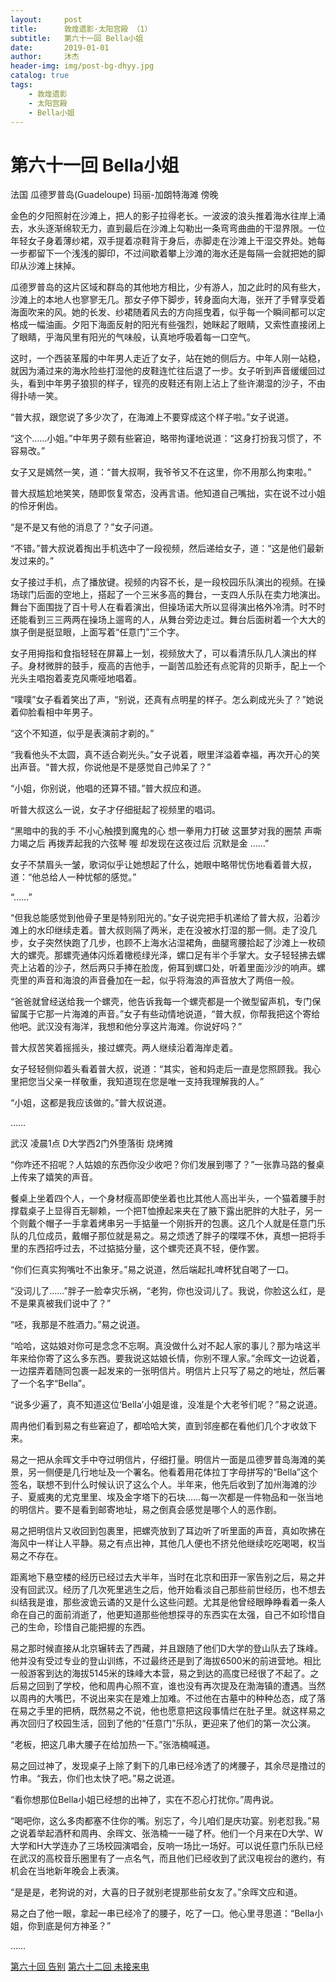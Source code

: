 ```yaml
---
layout:     post
title:      敦煌遗影·太阳宫殿 （1）
subtitle:   第六十一回 Bella小姐
date:       2019-01-01
author:     沐杰
header-img: img/post-bg-dhyy.jpg
catalog: true
tags:
    - 敦煌遗影
    - 太阳宫殿
    - Bella小姐
---
```

# 第六十一回 Bella小姐

法国 瓜德罗普岛(Guadeloupe) 玛丽-加朗特海滩 傍晚

金色的夕阳照射在沙滩上，把人的影子拉得老长。一波波的浪头推着海水往岸上涌去，水头逐渐绵软无力，直到最后在沙滩上勾勒出一条弯弯曲曲的干湿界限。一位年轻女子身着薄纱裙，双手提着凉鞋背于身后，赤脚走在沙滩上干湿交界处。她每一步都留下一个浅浅的脚印，不过间歇着攀上沙滩的海水还是每隔一会就把她的脚印从沙滩上抹掉。

瓜德罗普岛的这片区域和群岛的其他地方相比，少有游人，加之此时的风有些大，沙滩上的本地人也寥寥无几。那女子停下脚步，转身面向大海，张开了手臂享受着海面吹来的风。她的长发、纱裙随着风去的方向摇曳着，似乎每一个瞬间都可以定格成一幅油画。夕阳下海面反射的阳光有些强烈，她眯起了眼睛，又索性直接闭上了眼睛，乎海风里有阳光的气味般，认真地呼吸着每一口空气。

这时，一个西装革履的中年男人走近了女子，站在她的侧后方。中年人刚一站稳，就因为涌过来的海水险些打湿他的皮鞋连忙往后退了一步。女子听到声音缓缓回过头，看到中年男子狼狈的样子，锃亮的皮鞋还有刚上沾上了些许潮湿的沙子，不由得扑哧一笑。

“普大叔，跟您说了多少次了，在海滩上不要穿成这个样子啦。”女子说道。

“这个……小姐。”中年男子颇有些窘迫，略带拘谨地说道：“这身打扮我习惯了，不容易改。”

女子又是嫣然一笑，道：“普大叔啊，我爷爷又不在这里，你不用那么拘束啦。”

普大叔尴尬地笑笑，随即恢复常态，没再言语。他知道自己嘴拙，实在说不过小姐的伶牙俐齿。

“是不是又有他的消息了？”女子问道。

“不错。”普大叔说着掏出手机选中了一段视频，然后递给女子，道：“这是他们最新发过来的。”

女子接过手机，点了播放键。视频的内容不长，是一段校园乐队演出的视频。在操场球门后面的空地上，搭起了一个三米多高的舞台，一支四人乐队在卖力地演出。舞台下面围拢了百十号人在看着演出，但操场诺大所以显得演出格外冷清。时不时还能看到三三两两在操场上遛弯的人，从舞台旁边走过。舞台后面树着一个大大的旗子倒是挺显眼，上面写着“任意门”三个字。

女子用拇指和食指轻轻在屏幕上一划，视频放大了，可以看清乐队几人演出的样子。身材微胖的鼓手，瘦高的吉他手，一副苦瓜脸还有点驼背的贝斯手，配上一个光头主唱抱着麦克风嘶哑地唱着。

“噗噗”女子看着笑出了声，“别说，还真有点明星的样子。怎么剃成光头了？”她说着仰脸看相中年男子。

“这个不知道，似乎是表演前才剃的。”

“我看他头不太圆，真不适合剃光头。”女子说着，眼里洋溢着幸福，再次开心的笑出声音。“普大叔，你说他是不是感觉自己帅呆了？”

“小姐，你别说，他唱的还算不错。”普大叔应和道。

听普大叔这么一说，女子才仔细挺起了视频里的唱词。

“黑暗中的我的手
不小心触摸到魔鬼的心
想一拳用力打破
这噩梦对我的圈禁
声嘶力竭之后
再拨弄起我的六弦琴
喔
却发现在这夜过后
沉默是金
……”

女子不禁眉头一皱，歌词似乎让她想起了什么，她眼中略带忧伤地看着普大叔，道：“他总给人一种忧郁的感觉。”

“……”

“但我总能感觉到他骨子里是特别阳光的。”女子说完把手机递给了普大叔，沿着沙滩上的水印继续走着。普大叔则隔了两米，走在没被水打湿的那一侧。走了没几步，女子突然快跑了几步，也顾不上海水沾湿裙角，曲腿弯腰拾起了沙滩上一枚硕大的螺壳。那螺壳通体闪烁着橄榄绿光泽，螺口足有半个手掌大。女子轻轻拂去螺壳上沾着的沙子，然后两只手捧在脸庞，俯耳到螺口处，听着里面沙沙的响声。螺壳里的声音和海浪的声音叠加在一起，似乎将海浪的声音放大了两倍一般。

“爸爸就曾经送给我一个螺壳，他告诉我每一个螺壳都是一个微型留声机，专门保留属于它那一片海滩的声音。”女子有些动情地说道，“普大叔，你帮我把这个寄给他吧。武汉没有海洋，我想和他分享这片海滩。你说好吗？”

普大叔苦笑着摇摇头，接过螺壳。两人继续沿着海岸走着。

女子轻轻侧仰着头看着普大叔，说道：“其实，爸和妈走后一直是您照顾我。我心里把您当父亲一样敬重，我知道现在您是唯一支持我理解我的人。”

“小姐，这都是我应该做的。”普大叔说道。

……

武汉 凌晨1点 D大学西2门外堕落街 烧烤摊

“你咋还不招呢？人姑娘的东西你没少收吧？你们发展到哪了？”一张靠马路的餐桌上传来了嬉笑的声音。

餐桌上坐着四个人，一个身材瘦高即使坐着也比其他人高出半头，一个猫着腰手肘撑载桌子上显得百无聊赖，一个把T恤撩起来夹在了腋下露出肥胖的大肚子，另一个则戴个帽子一手拿着烤串另一手掂量一个刚拆开的包裹。这几个人就是任意门乐队的几位成员，戴帽子那位就是易之。易之烦透了胖子的喋喋不休，真想一把将手里的东西招呼过去，不过掂掂分量，这个螺壳还真不轻，便作罢。

“你们仨真实狗嘴吐不出象牙。”易之说道，然后端起扎啤杯犹自喝了一口。

“没词儿了……”胖子一脸幸灾乐祸，“老狗，你也没词儿了。我说，你脸这么红，是不是果真被我们说中了？”

“呸，我那是不胜酒力。”易之说道。

“哈哈，这姑娘对你可是念念不忘啊。真没做什么对不起人家的事儿？那为啥这半年来给你寄了这么多东西。要我说这姑娘长情，你别不理人家。”余晖文一边说着，一边摆弄着随同包裹一起发来的一张明信片。明信片上只写了易之的地址，然后署了一个名字“Bella”。

“说多少遍了，真不知道这位‘Bella’小姐是谁，没准是个大老爷们呢？”易之说道。

周冉他们看到易之有些窘迫了，都哈哈大笑，直到邻座都在看他们几个才收敛下来。

易之一把从余晖文手中夺过明信片，仔细打量。明信片一面是瓜德罗普岛海滩的美景，另一侧便是几行地址及一个署名。他看着用花体拉丁字母拼写的“Bella”这个签名，联想不到什么时候认识了这么个人。半年来，他先后收到了加州海滩的沙子、夏威夷的尤克里里、埃及金字塔下的石块……每一次都是一件物品和一张当地的明信片。要不是看到邮寄地址，易之倒真会感觉是哪个人的恶作剧。

易之把明信片又收回到包裹里，把螺壳放到了耳边听了听里面的声音，真如吹拂在海风中一样让人平静。易之有点出神，其他几人便也不挤兑他继续吃吃喝喝，权当易之不存在。

距离地下悬空楼的经历已经过去大半年，当时在北京和田菲一家告别之后，易之并没有回武汉。经历了几次死里逃生之后，他开始看淡自己那些前世经历，也不想去纠结我是谁，那些波诡云谲的又是什么这些问题。尤其是他曾经眼睁睁看着一条人命在自己的面前消逝了，他更知道那些他想探寻的东西实在太强，自己不如珍惜自己的生命，珍惜自己能把握的东西。

易之那时候直接从北京辗转去了西藏，并且跟随了他们D大学的登山队去了珠峰。他并没有受过专业的登山训练，不过最终还是到了海拔6500米的前进营地。相比一般游客到达的海拔5145米的珠峰大本营，易之到达的高度已经很了不起了。之后易之回到了学校，他和周冉心照不宣，谁也没有再次提及在渤海镇的遭遇。当然以周冉的大嘴巴，不说出来实在是难上加难。不过他在古墓中的种种怂态，成了落在易之手里的把柄，既然易之不说，他也愿意把这段事情烂在肚子里。就这样易之再次回归了校园生活，回到了他的“任意门”乐队，更迎来了他们的第一次公演。

“老板，把这几串大腰子在给加热一下。”张浩楠喊道。

易之回过神了，发现桌子上除了剩下的几串已经冷透了的烤腰子，其余尽是撸过的竹串。“我去，你们也太快了吧。”易之说道。

“看你想那位Bella小姐已经想的出神了，实在不忍心打扰你。”周冉说。

“喝吧你，这么多肉都塞不住你的嘴。别忘了，今儿咱们是庆功宴。别老怼我。”易之说着举起酒杯和周冉、余晖文、张浩楠一一碰了杯。他们一个月来在D大学、W大学和H大学连办了三场校园演唱会，反响一场比一场好。可以说任意门乐队已经在武汉的高校音乐圈里有了一点名气，而且他们已经收到了武汉电视台的邀约，有机会在当地新年晚会上表演。

“是是是，老狗说的对，大喜的日子就别老提那些前女友了。”余晖文应和道。

易之白了他一眼，拿起一串已经冷了的腰子，吃了一口。他心里寻思道：“Bella小姐，你到底是何方神圣？”

……

[第六十回 告别](http://www.jianshu.com/p/da2d18ec100c)
[第六十二回 未接来电](http://www.jianshu.com/p/3147b29194c1)
